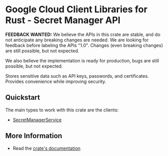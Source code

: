 # Google Cloud Client Libraries for Rust - Secret Manager API

<!-- Code generated by sidekick. DO NOT EDIT. -->

**FEEDBACK WANTED:** We believe the APIs in this crate are stable, and
do not anticipate any breaking changes are needed. We are looking for
feedback before labeling the APIs "1.0". Changes (even breaking changes)
are still possible, but not expected.

We also believe the implementation is ready for production, bugs are
still possible, but not expected.

Stores sensitive data such as API keys, passwords, and certificates.
Provides convenience while improving security.

## Quickstart

The main types to work with this crate are the clients:

- [SecretManagerService]

## More Information

- Read the [crate's documentation](https://docs.rs/secretmanager-openapi-v1/latest/secretmanager-openapi-v1)

[SecretManagerService]: https://docs.rs/secretmanager-openapi-v1/latest/secretmanager_openapi_v1/client/struct.SecretManagerService.html
